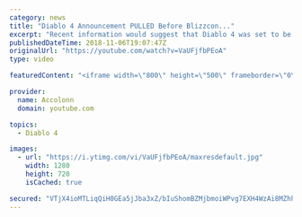 ```yaml
---
category: news
title: "Diablo 4 Announcement PULLED Before Blizzcon..."
excerpt: "Recent information would suggest that Diablo 4 was set to be announced at Blizzcon but ended being pulled after developers couldn't commit to the current ..."
publishedDateTime: 2018-11-06T19:07:47Z
originalUrl: "https://youtube.com/watch?v=VaUFjfbPEoA"
type: video

featuredContent: "<iframe width=\"800\" height=\"500\" frameborder=\"0\" src=\"https://www.youtube.com/embed/VaUFjfbPEoA\" allow=\"accelerometer; autoplay; encrypted-media; gyroscope; picture-in-picture\" allowfullscreen></iframe>"

provider:
  name: Accolonn
  domain: youtube.com

topics:
  - Diablo 4

images:
  - url: "https://i.ytimg.com/vi/VaUFjfbPEoA/maxresdefault.jpg"
    width: 1280
    height: 720
    isCached: true

secured: "VTjX4ioMTLiqQiH0GEa5jJba3xZ/bIuShomBZMjbmoiWPvg7EXH4WzAi8MZhhbKJ4rVIW4AJBSJLa+5tnvv+Eq3L8dsH+pl7IgPHdGuyjLpIlGiS2vU3PSy9oiNQ7CetKnWrKl61esRyFILXpFVn8mzCui3awM6t1FqAQYBiEdXygEHAwM47g1GDe1ZT8WnvMu4PEWLJLREdKm2iHGMstSjcqT+7KfIgc09cr4yuWFgvTL0AfC5rh1wulx10JXVrPglHbcvDYtesTLijJE7Tvn/+7uO6+U57IiPU36evhkyT4HbXQK8e1JidLdziXaU/biaWCSXfjmHu8VnHyEEOOE9CzgYlbVYvi25q/5tc4axMziv4KEtuy6C3BvMj7cuo2TXthTHDeh4LZmLNQm+tEWflsheWJuxrtsn4/8DNxTD+Oj+oZWtJBSouxBXIoZ0z;2kTfGOTR31HMIlxdmC80Sw=="
---
```


